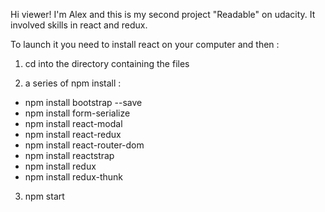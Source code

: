 Hi viewer! I'm Alex and this is my second project "Readable" on udacity. It involved skills in react and redux.

To launch it you need to install react on your computer and then :

1) cd into the directory containing the files

2) a series of npm install :
- npm install bootstrap --save
- npm install form-serialize
- npm install react-modal
- npm install react-redux
- npm install react-router-dom
- npm install reactstrap
- npm install redux
- npm install redux-thunk


3) npm start
